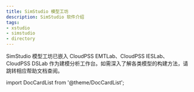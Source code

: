 ```yaml
---
title: SimStudio 模型工坊
description: SimStudio 软件介绍
tags:
- xstudio
- simstudio
- directory
---
```


SimStudio 模型工坊已嵌入 CloudPSS EMTLab、CloudPSS IESLab、CloudPSS DSLab 作为建模分析工作台。如需深入了解各类模型的构建方法，请跳转相应帮助文档查阅。

import DocCardList from '@theme/DocCardList';

<DocCardList />
